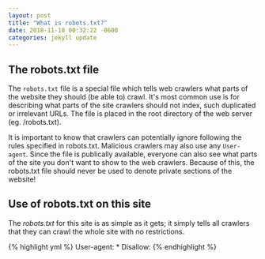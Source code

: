 ```yaml
---
layout: post
title: "What is robots.txt?"
date: 2018-11-18 00:32:22 -0600
categories: jekyll update
---
```


## The robots.txt file
The `robots.txt` file is a special file which tells web crawlers what parts of the website they should (be able to) crawl. It's most common use is for describing what parts of the site crawlers should not index, such duplicated or irrelevant URLs. The file is placed in the root directory of the web server (eg. /robots.txt).

It is important to know that crawlers can potentially ignore following the rules specified in robots.txt. Malicious crawlers may also use any `User-agent`. Since the file is publically available, everyone can also see what parts of the site you don't want to show to the web crawlers. Because of this, the robots.txt file should never be used to denote private sections of the website!


## Use of robots.txt on this site
The *robots.txt* for this site is as simple as it gets; it simply tells all crawlers that they can crawl the whole site with no restrictions.

{% highlight yml %}
User-agent: *
Disallow:
{% endhighlight %}
